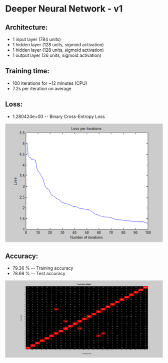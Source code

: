 # Deeper Neural Network - v1

## Architecture:

- 1 input layer (784 units)
- 1 hidden layer (128 units, sigmoid activation)
- 1 hidden layer (128 units, sigmoid activation)
- 1 output layer (26 units, sigmoid activation)

## Training time: 

- 100 iterations for ~12 minutes (CPU)
- 7.2s per iteration on average

## Loss:

- 1.280424e+00 -- Binary Cross-Entropy Loss

![image](Visualizations/Loss_per_iterations.png)

## Accuracy:

- 79.36 % -- Training accuracy
- 78.68 % -- Test accuracy

![image](Visualizations/Confusion_Matrix.png)
